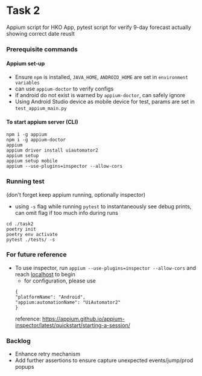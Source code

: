 # Task 2

Appium script for HKO App, pytest script for verify 9-day forecast actually showing correct date reuslt


### Prerequisite commands

#### Appium set-up
- Ensure `npm` is installed, `JAVA_HOME`, `ANDROID_HOME` are set in `environment variables`
- can use `appium-doctor` to verify configs
- if android do not exist is warned by `appium-doctor`, can safely ignore
- Using Android Studio device as mobile device for test, params are set in `test_appium_main.py`


#### To start appium server (CLI)
```
npm i -g appium
npm i -g appium-doctor
appium
appium driver install uiautomator2
appium setup
appium setup mobile
appium --use-plugins=inspector --allow-cors
```

### Running test 
(don't forget keep appium running, optionally inspector)

- using `-s` flag while running `pytest` to instantaneously see debug prints, can omit flag if too much info during runs

```
cd ./task2
poetry init
poetry env activate
pytest ./tests/ -s
```



### For future reference
- To use inspector, run `appium --use-plugins=inspector --allow-cors` and reach [localhost](http://localhost:4723/inspector) to begin
  - for configuration, please use 
  ```
  {
  "platformName": "Android",
  "appium:automationName": "UiAutomator2"
  }
  ```
  reference: https://appium.github.io/appium-inspector/latest/quickstart/starting-a-session/


### Backlog
- Enhance retry mechanism 
- Add further assertions to ensure capture unexpected events/jump/prod popups
